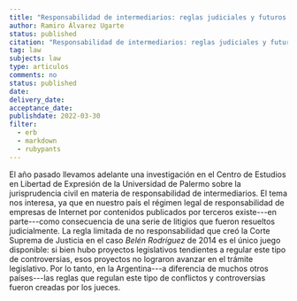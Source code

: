```yaml
---
title: "Responsabilidad de intermediarios: reglas judiciales y futuros inciertos"
author: Ramiro Álvarez Ugarte
status: published
citation: "Responsabilidad de intermediarios: reglas judiciales y futuros inciertos (en coautoría con Emiliano Vitaliani), LL, 2022-B (2021-03-30)"
tag: law
subjects: law
type: articulos
comments: no
status: published
date: 
delivery_date: 
acceptance_date: 
publishdate: 2022-03-30
filter:
  - erb
  - markdown
  - rubypants
---
```


El año pasado llevamos adelante una investigación en el Centro de Estudios en Libertad de Expresión de la Universidad de Palermo sobre la jurisprudencia civil en materia de responsabilidad de intermediarios. El tema nos interesa, ya que en nuestro país el régimen legal de responsabilidad de empresas de Internet por contenidos publicados por terceros existe---en parte---como consecuencia de una serie de litigios que fueron resueltos judicialmente. La regla limitada de no responsabilidad que creó la Corte Suprema de Justicia en el caso *Belén Rodríguez* de 2014 es el único juego disponible: si bien hubo proyectos legislativos tendientes a regular este tipo de controversias, esos proyectos no lograron avanzar en el trámite legislativo. Por lo tanto, en la Argentina---a diferencia de muchos otros países---las reglas que regulan este tipo de conflictos y controversias fueron creadas por los jueces. 